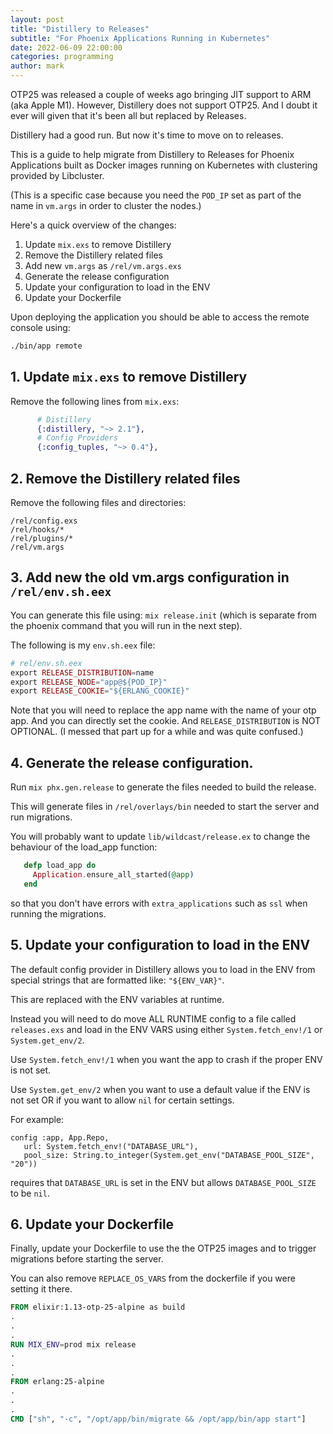 ```yaml
---
layout: post
title: "Distillery to Releases"
subtitle: "For Phoenix Applications Running in Kubernetes"
date: 2022-06-09 22:00:00
categories: programming
author: mark
---
```


OTP25 was released a couple of weeks ago bringing JIT support to ARM (aka Apple M1). However, Distillery
does not support OTP25. And I doubt it ever will given that it's been all but replaced by Releases.

Distillery had a good run. But now it's time to move on to releases.

This is a guide to help migrate from Distillery to Releases for Phoenix Applications built as Docker images
running on Kubernetes with clustering provided by Libcluster.

(This is a specific case because you need the `POD_IP` set as part of the name in `vm.args` in order
to cluster the nodes.)

Here's a quick overview of the changes:

1. Update `mix.exs` to remove Distillery
2. Remove the Distillery related files
3. Add new `vm.args` as `/rel/vm.args.exs`
4. Generate the release configuration
5. Update your configuration to load in the ENV
6. Update your Dockerfile

Upon deploying the application you should be able to access the remote console using:

```sh
./bin/app remote
```

## 1. Update `mix.exs` to remove Distillery

Remove the following lines from `mix.exs`:

```elixir
      # Distillery
      {:distillery, "~> 2.1"},
      # Config Providers
      {:config_tuples, "~> 0.4"},
```

## 2. Remove the Distillery related files

Remove the following files and directories:

```
/rel/config.exs
/rel/hooks/*
/rel/plugins/*
/rel/vm.args
```

## 3. Add new the old vm.args configuration in `/rel/env.sh.eex`

You can generate this file using: `mix release.init` (which is separate from the phoenix command that you 
will run in the next step).

The following is my `env.sh.eex` file:

```elixir
# rel/env.sh.eex
export RELEASE_DISTRIBUTION=name
export RELEASE_NODE="app@${POD_IP}"
export RELEASE_COOKIE="${ERLANG_COOKIE}"

```

Note that you will need to replace the app name with the name of your otp app.
And you can directly set the cookie. And `RELEASE_DISTRIBUTION` is NOT OPTIONAL.
(I messed that part up for a while and was quite confused.)

## 4. Generate the release configuration.

Run `mix phx.gen.release` to generate the files needed to build the release.

This will generate files in `/rel/overlays/bin` needed to start the server and run migrations.

You will probably want to update `lib/wildcast/release.ex` to change the behaviour of the load_app function:

```elixir
   defp load_app do
     Application.ensure_all_started(@app)
   end
```
so that you don't have errors with `extra_applications` such as `ssl` when running the migrations.

## 5. Update your configuration to load in the ENV

The default config provider in Distillery allows you to load in the ENV from special strings
that are formatted like: `"${ENV_VAR}"`.

This are replaced with the ENV variables at runtime.

Instead you will need to do move ALL RUNTIME config to a file called `releases.exs` and load in the
ENV VARS using either `System.fetch_env!/1` or `System.get_env/2`.

Use `System.fetch_env!/1` when you want the app to crash if the proper ENV is not set.

Use `System.get_env/2` when you want to use a default value if the ENV is not set OR if you want to
allow `nil` for certain settings.

For example:

```
config :app, App.Repo,
   url: System.fetch_env!("DATABASE_URL"),
   pool_size: String.to_integer(System.get_env("DATABASE_POOL_SIZE", "20"))
```

requires that `DATABASE_URL` is set in the ENV but allows `DATABASE_POOL_SIZE` to be `nil`.

## 6. Update your Dockerfile

Finally, update your Dockerfile to use the the OTP25 images and to trigger migrations before starting the server.

You can also remove `REPLACE_OS_VARS` from the dockerfile if you were setting it there. 

```dockerfile
FROM elixir:1.13-otp-25-alpine as build
.
.
.
RUN MIX_ENV=prod mix release
.
.
.
FROM erlang:25-alpine
.
.
.
CMD ["sh", "-c", "/opt/app/bin/migrate && /opt/app/bin/app start"]
```


